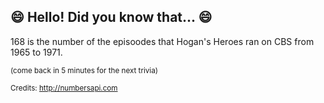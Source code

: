 ## :smile: Hello! Did you know that... :smile:
168 is the number of the episoodes that Hogan's Heroes ran on CBS from 1965 to 1971.

<sup>(come back in 5 minutes for the next trivia)</sup>


<sup>Credits: http://numbersapi.com</sup>
